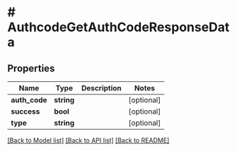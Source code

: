 # # AuthcodeGetAuthCodeResponseData

## Properties

Name | Type | Description | Notes
------------ | ------------- | ------------- | -------------
**auth_code** | **string** |  | [optional]
**success** | **bool** |  | [optional]
**type** | **string** |  | [optional]

[[Back to Model list]](../../README.md#models) [[Back to API list]](../../README.md#endpoints) [[Back to README]](../../README.md)
